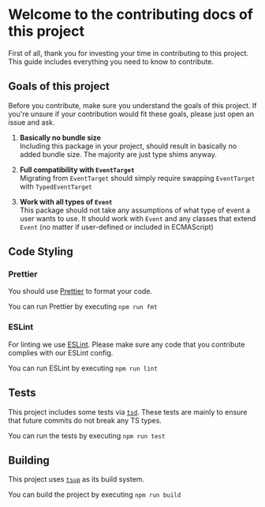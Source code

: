 # Welcome to the contributing docs of this project

First of all, thank you for investing your time in contributing to this project. This guide includes everything you need to know to contribute.

## Goals of this project

Before you contribute, make sure you understand the goals of this project. If you're unsure if your contribution would fit these goals, please just open an issue and ask.

1. **Basically no bundle size**  
   Including this package in your project, should result in basically no added bundle size. The majority are just type shims anyway.

1. **Full compatibility with `EventTarget`**  
   Migrating from `EventTarget` should simply require swapping `EventTarget` with `TypedEventTarget`

1. **Work with all types of `Event`**  
   This package should not take any assumptions of what type of event a user wants to use. It should work with `Event` and any classes that extend `Event` (no matter if user-defined or included in ECMAScript)

## Code Styling

### Prettier

You should use [Prettier](https://prettier.io/) to format your code.

You can run Prettier by executing `npm run fmt`

### ESLint

For linting we use [ESLint](https://eslint.org/). Please make sure any code that you contribute complies with our ESLint config.

You can run ESLint by executing `npm run lint`

## Tests

This project includes some tests via [`tsd`](https://www.npmjs.com/package/tsd). These tests are mainly to ensure that future commits do not break any TS types.

You can run the tests by executing `npm run test`

## Building

This project uses [`tsup`](https://www.npmjs.com/package/tsup) as its build system.

You can build the project by executing `npm run build`
